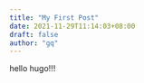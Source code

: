 ```yaml
---
title: "My First Post"
date: 2021-11-29T11:14:03+08:00
draft: false
author: "gq"
---
```


hello hugo!!!
